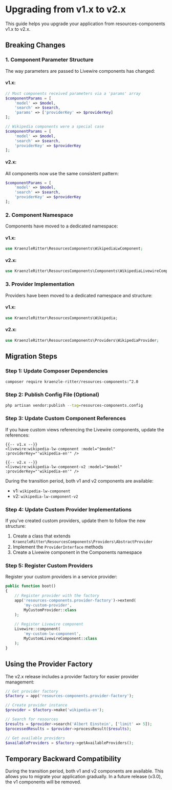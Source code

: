 # Upgrading from v1.x to v2.x

This guide helps you upgrade your application from resources-components v1.x to v2.x.

## Breaking Changes

### 1. Component Parameter Structure

The way parameters are passed to Livewire components has changed:

#### v1.x:
```php
// Most components received parameters via a 'params' array
$componentParams = [
    'model' => $model,
    'search' => $search,
    'params' => ['providerKey' => $providerKey]
];

// Wikipedia components were a special case
$componentParams = [
    'model' => $model,
    'search' => $search,
    'providerKey' => $providerKey
];
```

#### v2.x:
All components now use the same consistent pattern:
```php
$componentParams = [
    'model' => $model,
    'search' => $search,
    'providerKey' => $providerKey
];
```

### 2. Component Namespace

Components have moved to a dedicated namespace:

#### v1.x:
```php
use KraenzleRitter\ResourcesComponents\WikipediaLwComponent;
```

#### v2.x:
```php
use KraenzleRitter\ResourcesComponents\Components\WikipediaLivewireComponent;
```

### 3. Provider Implementation

Providers have been moved to a dedicated namespace and structure:

#### v1.x:
```php
use KraenzleRitter\ResourcesComponents\Wikipedia;
```

#### v2.x:
```php
use KraenzleRitter\ResourcesComponents\Providers\WikipediaProvider;
```

## Migration Steps

### Step 1: Update Composer Dependencies

```bash
composer require kraenzle-ritter/resources-components:^2.0
```

### Step 2: Publish Config File (Optional)

```bash
php artisan vendor:publish --tag=resources-components.config
```

### Step 3: Update Custom Component References

If you have custom views referencing the Livewire components, update the references:

```blade
{{-- v1.x --}}
<livewire:wikipedia-lw-component :model="$model" :providerKey="'wikipedia-en'" />

{{-- v2.x --}}
<livewire:wikipedia-lw-component-v2 :model="$model" :providerKey="'wikipedia-en'" />
```

During the transition period, both v1 and v2 components are available:
- v1: `wikipedia-lw-component`
- v2: `wikipedia-lw-component-v2`

### Step 4: Update Custom Provider Implementations

If you've created custom providers, update them to follow the new structure:

1. Create a class that extends `KraenzleRitter\ResourcesComponents\Providers\AbstractProvider`
2. Implement the `ProviderInterface` methods
3. Create a Livewire component in the Components namespace

### Step 5: Register Custom Providers

Register your custom providers in a service provider:

```php
public function boot()
{
    // Register provider with the factory
    app('resources-components.provider-factory')->extend(
        'my-custom-provider', 
        MyCustomProvider::class
    );
    
    // Register Livewire component
    Livewire::component(
        'my-custom-lw-component', 
        MyCustomLivewireComponent::class
    );
}
```

## Using the Provider Factory

The v2.x release includes a provider factory for easier provider management:

```php
// Get provider factory
$factory = app('resources-components.provider-factory');

// Create provider instance
$provider = $factory->make('wikipedia-en');

// Search for resources
$results = $provider->search('Albert Einstein', ['limit' => 5]);
$processedResults = $provider->processResult($results);

// Get available providers
$availableProviders = $factory->getAvailableProviders();
```

## Temporary Backward Compatibility

During the transition period, both v1 and v2 components are available. This allows you to migrate your application gradually. In a future release (v3.0), the v1 components will be removed.
